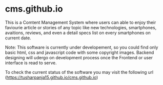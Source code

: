 # cms.github.io


This is a Comtent Management System where users can able to enjoy their faviourie article or stories of any topic like new technologies, smartphones, avaitions, reviews, and even a detail specs list on every smartphones on current date.


Note: This software is currently under developement, so you could find only basic html, css and javascript code with some copyright images.
      Backend designing will udergo on development process once the Frontend or user interface is read to serve.
      
      
To check the current status of the software you may visit the following url (https://tusharpanja15.github.io/cms.github.io)

